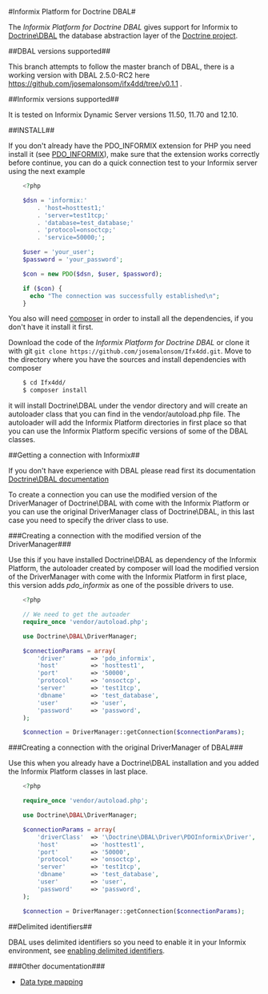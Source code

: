 
#Informix Platform for Doctrine DBAL#

The *Informix Platform for Doctrine DBAL*  gives support for Informix to
[Doctrine\DBAL](http://www.doctrine-project.org/projects/dbal.html) the database
abstraction layer of the [Doctrine project](http://www.doctrine-project.org).


##DBAL versions supported##

This branch attempts to follow the master branch of DBAL, there is a working
version with DBAL 2.5.0-RC2 here https://github.com/josemalonsom/ifx4dd/tree/v0.1.1 .


##Informix versions supported##

It is tested on Informix Dynamic Server versions 11.50, 11.70 and 12.10.


##INSTALL##

If you don't already have the PDO\_INFORMIX extension for PHP you need install it
(see [PDO\_INFORMIX](http://www.php.net/manual/en/ref.pdo-informix.php)), make
sure that the extension works correctly before continue, you can do a quick
connection test to your Informix server using the next example

```php
    <?php

    $dsn = 'informix:'
        . 'host=hosttest1;'
        . 'server=test1tcp;'
        . 'database=test_database;'
        . 'protocol=onsoctcp;'
        . 'service=50000;';

    $user = 'your_user';
    $password = 'your_password';

    $con = new PDO($dsn, $user, $password);

    if ($con) {
      echo "The connection was successfully established\n";
    }
```

You also will need [composer](https://getcomposer.org) in order to install all
the dependencies, if you don't have it install it first.

Download the code of the *Informix Platform for Doctrine DBAL* or clone it with
git ```git clone https://github.com/josemalonsom/Ifx4dd.git```. Move to the
directory where you have the sources and install dependencies with composer

```bash
    $ cd Ifx4dd/
    $ composer install
```

it will install Doctrine\DBAL under the vendor directory and will create an
autoloader class that you can find in the vendor/autoload.php file. The
autoloader will add the Informix Platform directories in first place so that
you can use the Informix Platform specific versions of some of the DBAL classes.


##Getting a connection with Informix##

If you don't have experience with DBAL please read first its documentation
[Doctrine\DBAL documentation](http://docs.doctrine-project.org/projects/doctrine-dbal/en/latest)

To create a connection you can use the modified version of the DriverManager of
Doctrine\DBAL with come with the Informix Platform or you can use the original
DriverManager class of Doctrine\DBAL, in this last case you need to specify the
driver class to use.


###Creating a connection with the modified version of the DriverManager###

Use this if you have installed Doctrine\DBAL as dependency of the Informix
Platform, the autoloader created by composer will load the modified version
of the DriverManager with come with the Informix Platform in first place, this
version adds *pdo_informix* as one of the possible drivers to use.

```php
    <?php

    // We need to get the autoader
    require_once 'vendor/autoload.php';

    use Doctrine\DBAL\DriverManager;

    $connectionParams = array(
        'driver'       => 'pdo_informix',
        'host'         => 'hosttest1',
        'port'         => '50000',
        'protocol'     => 'onsoctcp',
        'server'       => 'test1tcp',
        'dbname'       => 'test_database',
        'user'         => 'user',
        'password'     => 'password',
    );

    $connection = DriverManager::getConnection($connectionParams);
```


###Creating a connection with the original DriverManager of DBAL###

Use this when you already have a Doctrine\DBAL installation and you
added the Informix Platform classes in last place.

```php
    <?php

    require_once 'vendor/autoload.php';

    use Doctrine\DBAL\DriverManager;

    $connectionParams = array(
        'driverClass'  => '\Doctrine\DBAL\Driver\PDOInformix\Driver',
        'host'         => 'hosttest1',
        'port'         => '50000',
        'protocol'     => 'onsoctcp',
        'server'       => 'test1tcp',
        'dbname'       => 'test_database',
        'user'         => 'user',
        'password'     => 'password',
    );

    $connection = DriverManager::getConnection($connectionParams);
```

##Delimited identifiers##

DBAL uses delimited identifiers so you need to enable it in your Informix
environment, see [enabling delimited identifiers](http://www-01.ibm.com/support/knowledgecenter/SSGU8G_12.1.0/com.ibm.sqls.doc/ids_sqs_1667.htm?lang=en).

###Other documentation###

- [Data type mapping](docs/types.md)

